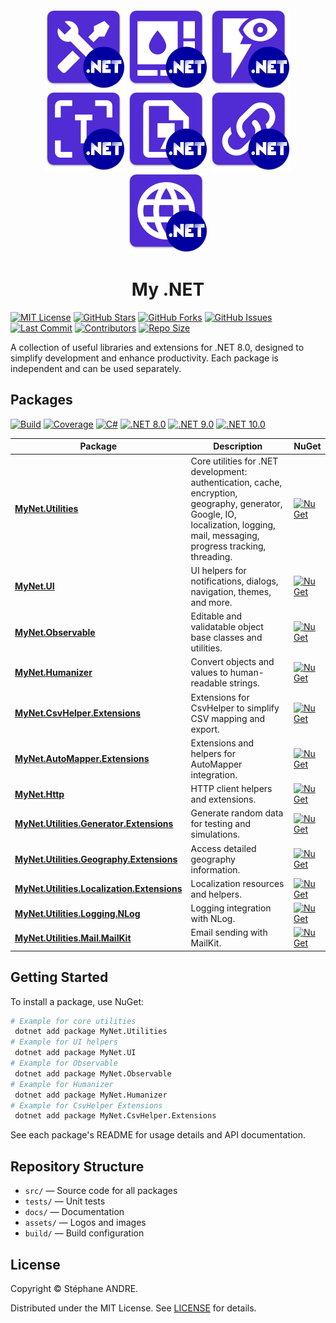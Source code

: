 <div id="top"></div>

<!-- PROJECT INFO -->
<br />
<div align="center">
  <img src="assets/MyNetUtilities.png" width="128" alt="MyNetUtilities">
  <img src="assets/MyNetUI.png" width="128" alt="MyNetUI">
  <img src="assets/MyNetObservable.png" width="128" alt="MyNetObservable">
  <img src="assets/MyNetHumanizer.png" width="128" alt="MyNetHumanizer">
  <img src="assets/MyNetCsvHelper.png" width="128" alt="MyNetCsvHelper">
  <img src="assets/MyNetAutoMapper.png" width="128" alt="MyNetAutoMapper">
  <img src="assets/MyNetHttp.png" width="128" alt="MyNetHttp">
</div>

<h1 align="center">My .NET</h1>

[![MIT License][license-shield]][license-url]
[![GitHub Stars](https://img.shields.io/github/stars/sandre58/mynet?style=for-the-badge)](https://github.com/sandre58/mynet/stargazers)
[![GitHub Forks](https://img.shields.io/github/forks/sandre58/mynet?style=for-the-badge)](https://github.com/sandre58/mynet/network/members)
[![GitHub Issues](https://img.shields.io/github/issues/sandre58/mynet?style=for-the-badge)](https://github.com/sandre58/mynet/issues)
[![Last Commit](https://img.shields.io/github/last-commit/sandre58/mynet?style=for-the-badge)](https://github.com/sandre58/mynet/commits/main)
[![Contributors](https://img.shields.io/github/contributors/sandre58/mynet?style=for-the-badge)](https://github.com/sandre58/mynet/graphs/contributors)
[![Repo Size](https://img.shields.io/github/repo-size/sandre58/mynet?style=for-the-badge)](https://github.com/sandre58/mynet)

A collection of useful libraries and extensions for .NET 8.0, designed to simplify development and enhance productivity. Each package is independent and can be used separately.

## Packages

[![Build][build-shield]][build-url]
[![Coverage](https://codecov.io/gh/sandre58/mynet/branch/main/graph/badge.svg)](https://codecov.io/gh/sandre58/mynet)
[![C#](https://img.shields.io/badge/language-C%23-blue)](#)
[![.NET 8.0](https://img.shields.io/badge/.NET-8.0-purple)](#)
[![.NET 9.0](https://img.shields.io/badge/.NET-9.0-purple)](#)
[![.NET 10.0](https://img.shields.io/badge/.NET-10.0-purple)](#)

| Package | Description | NuGet |
|---|---|---|
| [**MyNet.Utilities**](src/MyNet.Utilities) | Core utilities for .NET development: authentication, cache, encryption, geography, generator, Google, IO, localization, logging, mail, messaging, progress tracking, threading. | [![NuGet](https://img.shields.io/nuget/v/MyNet.Utilities)](https://www.nuget.org/packages/MyNet.Utilities) |
| [**MyNet.UI**](src/MyNet.UI) | UI helpers for notifications, dialogs, navigation, themes, and more. | [![NuGet](https://img.shields.io/nuget/v/MyNet.UI)](https://www.nuget.org/packages/MyNet.UI) |
| [**MyNet.Observable**](src/MyNet.Observable) | Editable and validatable object base classes and utilities. | [![NuGet](https://img.shields.io/nuget/v/MyNet.Observable)](https://www.nuget.org/packages/MyNet.Observable) |
| [**MyNet.Humanizer**](src/MyNet.Humanizer) | Convert objects and values to human-readable strings. | [![NuGet](https://img.shields.io/nuget/v/MyNet.Humanizer)](https://www.nuget.org/packages/MyNet.Humanizer) |
| [**MyNet.CsvHelper.Extensions**](src/MyNet.CsvHelper.Extensions) | Extensions for CsvHelper to simplify CSV mapping and export. | [![NuGet](https://img.shields.io/nuget/v/MyNet.CsvHelper.Extensions)](https://www.nuget.org/packages/MyNet.CsvHelper.Extensions) |
| [**MyNet.AutoMapper.Extensions**](src/MyNet.AutoMapper.Extensions) | Extensions and helpers for AutoMapper integration. | [![NuGet](https://img.shields.io/nuget/v/MyNet.AutoMapper.Extensions)](https://www.nuget.org/packages/MyNet.AutoMapper.Extensions) |
| [**MyNet.Http**](src/MyNet.Http) | HTTP client helpers and extensions. | [![NuGet](https://img.shields.io/nuget/v/MyNet.Http)](https://www.nuget.org/packages/MyNet.Http) |
| [**MyNet.Utilities.Generator.Extensions**](src/MyNet.Utilities.Generator.Extensions) | Generate random data for testing and simulations. | [![NuGet](https://img.shields.io/nuget/v/MyNet.Utilities.Generator.Extensions)](https://www.nuget.org/packages/MyNet.Utilities.Generator.Extensions) |
| [**MyNet.Utilities.Geography.Extensions**](src/MyNet.Utilities.Geography.Extensions) | Access detailed geography information. | [![NuGet](https://img.shields.io/nuget/v/MyNet.Utilities.Geography.Extensions)](https://www.nuget.org/packages/MyNet.Utilities.Geography.Extensions) |
| [**MyNet.Utilities.Localization.Extensions**](src/MyNet.Utilities.Localization.Extensions) | Localization resources and helpers. | [![NuGet](https://img.shields.io/nuget/v/MyNet.Utilities.Localization.Extensions)](https://www.nuget.org/packages/MyNet.Utilities.Localization.Extensions) |
| [**MyNet.Utilities.Logging.NLog**](src/MyNet.Utilities.Logging.NLog) | Logging integration with NLog. | [![NuGet](https://img.shields.io/nuget/v/MyNet.Utilities.Logging.NLog)](https://www.nuget.org/packages/MyNet.Utilities.Logging.NLog) |
| [**MyNet.Utilities.Mail.MailKit**](src/MyNet.Utilities.Mail.MailKit) | Email sending with MailKit. | [![NuGet](https://img.shields.io/nuget/v/MyNet.Utilities.Mail.MailKit)](https://www.nuget.org/packages/MyNet.Utilities.Mail.MailKit) |

## Getting Started

To install a package, use NuGet:

```bash
# Example for core utilities
 dotnet add package MyNet.Utilities
# Example for UI helpers
 dotnet add package MyNet.UI
# Example for Observable
 dotnet add package MyNet.Observable
# Example for Humanizer
 dotnet add package MyNet.Humanizer
# Example for CsvHelper Extensions
 dotnet add package MyNet.CsvHelper.Extensions
```

See each package's README for usage details and API documentation.

## Repository Structure

- `src/` — Source code for all packages
- `tests/` — Unit tests
- `docs/` — Documentation
- `assets/` — Logos and images
- `build/` — Build configuration

## License

Copyright © Stéphane ANDRE.

Distributed under the MIT License. See [LICENSE](./LICENSE) for details.

<!-- MARKDOWN LINKS & IMAGES -->
[license-shield]: https://img.shields.io/github/license/sandre58/MyNet?style=for-the-badge
[license-url]: https://github.com/sandre58/MyNet/blob/main/LICENSE
[build-shield]: https://img.shields.io/github/actions/workflow/status/sandre58/MyNet/ci.yml?logo=github&label=CI
[build-url]: https://github.com/sandre58/MyNet/actions